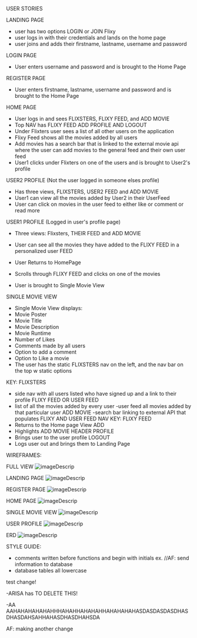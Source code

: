 USER STORIES

LANDING PAGE 
- user has two options LOGIN or JOIN Flixy 
- user logs in with their credentials and lands on the home page
- user joins and adds their firstname, lastname, username and password

LOGIN PAGE
- User enters username and password and is brought to the Home Page

REGISTER PAGE
- User enters firstname, lastname, username and password and is brought to the Home Page

HOME PAGE 
- User logs in and sees FLIXSTERS, FLIXY FEED, and ADD MOVIE 
- Top NAV has FLIXY FEED ADD PROFILE AND LOGOUT
- Under Flixters user sees a list of all other users on the application
- Flixy Feed shows all the movies added by all users
- Add movies has a search bar that is linked to the external movie api 
where the user can add movies to the general feed and their own user feed
- User1 clicks under Flixters on one of the users and is brought to User2's profile

USER2 PROFILE (Not the user logged in someone elses profile)
- Has three views, FLIXSTERS, USER2 FEED and ADD MOVIE 
- User1 can view all the movies added by User2 in their UserFeed
- User can click on movies in the user feed to either like or comment or read more

USER1 PROFILE (Logged in user's profile page)
- Three views: Flixsters, THEIR FEED and ADD MOVIE
- User can see all the movies they have added to the FLIXY FEED in a personalized user FEED

- User Returns to HomePage
- Scrolls through FLIXY FEED and clicks on one of the movies
- User is brought to Single Movie View

SINGLE MOVIE VIEW
- Single Movie View displays:
- Movie Poster
- Movie Title
- Movie Description
- Movie Runtime
- Number of Likes 
- Comments made by all users
- Option to add a comment 
- Option to Like a movie 
- The user has the static FLIXSTERS nav on the left, and the nav bar on the top w static options

KEY:
FLIXSTERS
- side nav with all users listed who have signed up and a link to their profile
FLIXY FEED OR USER FEED 
- list of all the movies added by every user 
-user feed all movies added by that particular user
ADD MOVIE
-search bar linking to external API that populates FLIXY AND USER FEED
NAV KEY:
FLIXY FEED
- Returns to the Home page View
ADD
- Highlights ADD MOVIE HEADER
PROFILE
- Brings user to the user profile
LOGOUT
- Logs user out and brings them to Landing Page 

WIREFRAMES: 

FULL VIEW
![imageDescrip](https://i.imgur.com/zWBdeXv.jpg)

LANDING PAGE
![imageDescrip](https://i.imgur.com/LmdZURf.jpg)

REGISTER PAGE
![imageDescrip](https://i.imgur.com/xj0jgbX.jpg)

HOME PAGE
![imageDescrip](https://i.imgur.com/wnXrjf1.jpg)

SINGLE MOVIE VIEW
![imageDescrip](https://i.imgur.com/4j5iHpQ.jpg)

USER PROFILE
![imageDescrip](https://i.imgur.com/0cEU8pn.jpg)

ERD
![imageDescrip](https://i.imgur.com/AFXEuN3.jpg)

STYLE GUIDE:
- comments written before functions and begin with initials ex. //AF: send information to database
- database tables all lowercase


test change!

-ARISA has TO DELETE THIS!

-AA AAHAHAHAHAHAHHHAHAHHAHAHAHHAHAHAHAHASDASDASDASDHASDHASDAHSAHHAHASDHASDHAHSDA

AF: making another change



